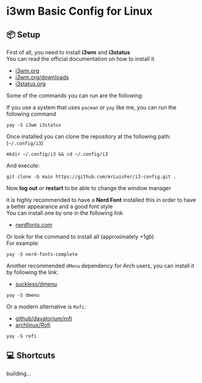 # i3wm Basic Config for Linux

## 📦 Setup
First of all, you need to install **i3wm** and **i3status**\
You can read the official documentation on how to install it

- [i3wm.org](https://i3wm.org/)
- [i3wm.org/downloads](https://i3wm.org/downloads/)
- [i3status.org](https://i3wm.org/docs/i3status.html)

Some of the commands you can run are the following:

If you use a system that uses `pacman` or `yay` like me, you can run the following command
```
yay -S i3wm i3status
```

Once installed you can clone the repository at the following path: (`~/.config/i3`)
```
mkdir ~/.config/i3 && cd ~/.config/i3
```

And execute:
```
git clone -b main https://github.com/mrLuisFer/i3-config.git .
```

Now **log out** or **restart** to be able to change the window manager

it is highly recommended to have a **Nerd Font** installed this in order to have a better appearance and a good font style\
You can install one by one in the following link

- [nerdfonts.com](https://www.nerdfonts.com/font-downloads)

Or look for the command to install all (approximately +1gb)\
For example:
```
yay -S nerd-fonts-complete
```

Another recommended `dMenu` dependency for Arch users, you can install it by following the link:

- [suckless/dmenu](https://tools.suckless.org/dmenu/)
```
yay -S dmenu
```

Or a modern alternative is `Rofi`:

- [github/davatorium/rofi](https://github.com/davatorium/rofi)
- [archlinux/Rofi](https://wiki.archlinux.org/title/Rofi)

```
yay -S rofi
```

## 💻 Shortcuts
building...
